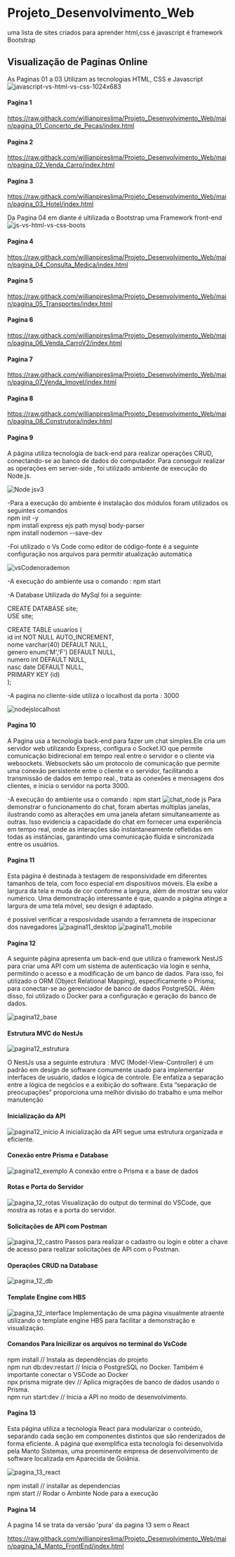 # Projeto_Desenvolvimento_Web
 uma lista de sites criados para aprender html,css é javascript é framework Bootstrap

## Visualização de Paginas Online

As Paginas 01 a 03 Utilizam as tecnologias HTML, CSS e Javascript
![javascript-vs-html-vs-css-1024x683](https://github.com/willianpireslima/Projeto_Desenvolvimento_Web/assets/158337302/f3f2f650-031f-441a-a316-28fb492e5487)

#### Pagina 1
https://raw.githack.com/willianpireslima/Projeto_Desenvolvimento_Web/main/pagina_01_Concerto_de_Pecas/index.html

#### Pagina 2
https://raw.githack.com/willianpireslima/Projeto_Desenvolvimento_Web/main/pagina_02_Venda_Carro/index.html

#### Pagina 3
https://raw.githack.com/willianpireslima/Projeto_Desenvolvimento_Web/main/pagina_03_Hotel/index.html

Da Pagina 04 em diante é ultilizada o Bootstrap uma Framework front-end 
![js-vs-html-vs-css-boots](https://github.com/willianpireslima/Projeto_Desenvolvimento_Web/assets/158337302/f8eda976-4142-4a60-a110-a38748cf2988)

#### Pagina 4
https://raw.githack.com/willianpireslima/Projeto_Desenvolvimento_Web/main/pagina_04_Consulta_Medica/index.html

#### Pagina 5
https://raw.githack.com/willianpireslima/Projeto_Desenvolvimento_Web/main/pagina_05_Transportes/index.html

#### Pagina 6
https://raw.githack.com/willianpireslima/Projeto_Desenvolvimento_Web/main/pagina_06_Venda_CarroV2/index.html

#### Pagina 7
https://raw.githack.com/willianpireslima/Projeto_Desenvolvimento_Web/main/pagina_07_Venda_Imovel/index.html

#### Pagina 8
https://raw.githack.com/willianpireslima/Projeto_Desenvolvimento_Web/main/pagina_08_Construtora/index.html

#### Pagina 9

A página utiliza tecnologia de back-end para realizar operações CRUD, conectando-se ao banco de dados do computador. Para conseguir realizar as operações em server-side 
, foi utilizado ambiente de execução do Node.js.

![Node jsv3](https://github.com/willianpireslima/Projeto_Desenvolvimento_Web/assets/158337302/55534e7f-d9f0-4863-be6c-510f0a3eaf2a)

-Para a execução do ambiente é instalação dos módulos foram utilizados os seguintes comandos\
npm init -y\
npm install express ejs path mysql body-parser\
npm install nodemon --save-dev

-Foi utilizado o Vs Code como editor de código-fonte é a seguinte configuração nos arquivos para permitir atualização automática 

![vsCodenorademon](https://github.com/willianpireslima/Projeto_Desenvolvimento_Web/assets/158337302/2c145ca6-1a9a-4ee3-90c8-a326c3fa99b2)

-A execução do ambiente usa o comando : npm start

-A Database Utilizada do MySql foi a seguinte:

CREATE DATABASE site;\
USE site;

CREATE TABLE usuarios (\
  id int NOT NULL AUTO_INCREMENT,\
  nome varchar(40) DEFAULT NULL,\
  genero enum('M','F') DEFAULT NULL,\
  numero int DEFAULT NULL,\
  nasc date DEFAULT NULL,\
  PRIMARY KEY (id)\
);

-A pagina no cliente-side utiliza o localhost da porta : 3000

![nodejslocalhost](https://github.com/willianpireslima/Projeto_Desenvolvimento_Web/assets/158337302/c6cb6f38-b999-4794-a2a6-f32399e1ca2a)

#### Pagina 10

A Pagina usa a tecnologia back-end para fazer um chat simples.Ele cria um servidor web utilizando Express, configura o Socket.IO  que permite comunicação bidirecional em tempo real entre o servidor e o cliente via websockets. Websockets são um protocolo de comunicação que permite uma conexão persistente entre o cliente e o servidor, facilitando a transmissão de dados em tempo real., trata as conexões e mensagens dos clientes, e inicia o servidor na porta 3000.

-A execução do ambiente usa o comando : npm start
![chat_node js](https://github.com/willianpireslima/Projeto_Desenvolvimento_Web/assets/158337302/55f83284-0a60-4f5d-8c09-aa7cf6790ba5)
Para demonstrar o funcionamento do chat, foram abertas múltiplas janelas, ilustrando como as alterações em uma janela afetam simultaneamente as outras. Isso evidencia a capacidade do chat em fornecer uma experiência em tempo real, onde as interações são instantaneamente refletidas em todas as instâncias, garantindo uma comunicação fluida e sincronizada entre os usuários.

#### Pagina 11

Esta página é destinada à testagem de responsividade em diferentes tamanhos de tela, com foco especial em dispositivos móveis. Ela exibe a largura da tela e muda de cor conforme a largura, além de mostrar seu valor numérico. Uma demonstração interessante é que, quando a página atinge a largura de uma tela móvel, seu design é adaptado.

é possivel verificar a resposividade usando a ferramneta de inspecionar dos navegadores 
![pagina11_desktop](https://github.com/willianpireslima/Projeto_Desenvolvimento_Web/assets/158337302/bb091649-5c16-47c4-8484-e1565410d32a)
![pagina11_mobile](https://github.com/willianpireslima/Projeto_Desenvolvimento_Web/assets/158337302/1eb9d0f8-04e8-4598-8171-afcc5b982254)

#### Pagina 12

A seguinte página apresenta um back-end que utiliza o framework NestJS para criar uma API com um sistema de autenticação via login e senha, permitindo o acesso e a modificação de um banco de dados. Para isso, foi utilizado o ORM (Object Relational Mapping), especificamente o Prisma, para conectar-se ao gerenciador de banco de dados PostgreSQL. Além disso, foi utilizado o Docker para a configuração e geração do banco de dados.

![pagina12_base](https://github.com/willianpireslima/Projeto_Desenvolvimento_Web/assets/158337302/491a7e91-e3e2-4b88-a22a-0aa5a98aeb90)

#### Estrutura MVC do NestJs
![pagina12_estrutura](https://github.com/willianpireslima/Projeto_Desenvolvimento_Web/assets/158337302/67db0400-97d9-4071-a2c1-b01828c99df0)

O NestJs usa a seguinte estrutura : MVC (Model-View-Controller) é um padrão em design de software comumente usado para implementar interfaces de usuário, dados e lógica de controle. Ele enfatiza a separação entre a lógica de negócios e a exibição do software. Esta “separação de preocupações” proporciona uma melhor divisão do trabalho e uma melhor manutenção

#### Inicialização da API
![pagina12_inicio](https://github.com/willianpireslima/Projeto_Desenvolvimento_Web/assets/158337302/7e7f77fe-f9e9-4cca-a528-47c225f36380)
A inicialização da API segue uma estrutura organizada e eficiente.

#### Conexão entre Prisma e Database
![pagina12_exemplo](https://github.com/willianpireslima/Projeto_Desenvolvimento_Web/assets/158337302/6f28cec0-c28b-408a-86e2-44322c9457a2)
A conexão entre o Prisma e a base de dados

#### Rotas e Porta do Servidor 
![pagina_12_rotas](https://github.com/willianpireslima/Projeto_Desenvolvimento_Web/assets/158337302/72dfe496-7c2b-4a9e-b452-d3408a276494)
Visualização do output do terminal do VSCode, que mostra as rotas e a porta do servidor.

#### Solicitações de API com Postman
![pagina_12_castro](https://github.com/willianpireslima/Projeto_Desenvolvimento_Web/assets/158337302/899752f3-51ce-4fde-8fd5-f98229306e7a)
Passos para realizar o cadastro ou login e obter a chave de acesso para realizar solicitações de API com o Postman.

#### Operações CRUD na Database
![pagina_12_db](https://github.com/willianpireslima/Projeto_Desenvolvimento_Web/assets/158337302/2f4cdb21-4cef-498f-a7a3-444f9e84da53)

#### Template Engine com HBS

![pagina_12_interface](https://github.com/willianpireslima/Projeto_Desenvolvimento_Web/assets/158337302/ea0ce138-e468-42c1-b6af-9d0b017ed514)
Implementação de uma página visualmente atraente utilizando o template engine HBS para facilitar a demonstração e visualização.

#### Comandos Para Inicilizar os arquivos no terminal do VsCode

npm install // Instala as dependências do projeto\
npm run db:dev:restart // Inicia o PostgreSQL no Docker. Também é importante conectar o VSCode ao Docker\
npx prisma migrate dev // Aplica migrações de banco de dados usando o Prisma.\
npm run start:dev // Inicia a API no modo de desenvolvimento.

#### Pagina 13

Esta página utiliza a tecnologia React para modularizar o conteúdo, separando cada seção em componentes distintos que são renderizados de forma eficiente.
A página que exemplifica esta tecnologia foi desenvolvida pela Manto Sistemas, uma proeminente empresa de desenvolvimento de software localizada em Aparecida de Goiânia.

![pagina_13_react](https://github.com/willianpireslima/Projeto_Desenvolvimento_Web/assets/158337302/58607092-0988-411b-a18f-26ca0ffa96fb)

npm install // installar as dependencias\
npm start // Rodar o Ambinte Node para a execução

#### Pagina 14

A pagina 14 se trata da versão 'pura' da pagina 13 sem o React

https://raw.githack.com/willianpireslima/Projeto_Desenvolvimento_Web/main/pagina_14_Manto_FrontEnd/index.html











